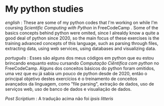 # My python studies 

*english* : These are some of my python codes that I'm working on while I'm coursing _Scientific Computing with Python_ in FreeCodeCamp . Some of the basics concepts behind python were omited, since I alrealdy know a quite a good deal of python since 2020, so the main focus of these exercises is the training advanced concepts of this language, such as parsing through files, extracting data, using web services, using databases and visualizing data. 

*português* : Esses são alguns dos meus códigos em python que eu estou brincando enquanto estou cursando _Computação Ciêntifica com python_ no FreeCodeCamp. Alguns dos conceitos básicos do python foram omitidos, uma vez que eu já sabia um pouco de python desde de 2020, então o principal objetivo destes exercícios é o treinamento de conceitos avançados da linguagem, como "file parsing", extração de dados, uso de serviços web, uso de banco de dados e visualiação de dados.

_Post Scriptium_ : A tradução acima não foi _ipsis litteris_
